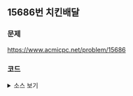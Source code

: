 ## 15686번 치킨배달

### 문제

https://www.acmicpc.net/problem/15686


### 코드
<details>
<summary>소스 보기</summary>
<div markdown="1">

```python3
from sys import stdin
from itertools import combinations

n, m = map(int, stdin.readline().rstrip().split())
houses, bbqs = [], []

for x in range(n):
    data = list(map(int, stdin.readline().split()))
    for y in range(len(data)):
        if data[y] == 1:
            houses.append([x + 1, y + 1])
        elif data[y] == 2:
            bbqs.append([x + 1, y + 1])

comb_bbq = list(combinations(bbqs, m))

result = 1e9

for bbqs in comb_bbq:
    tmp1 = 0
    for house in houses:
        tmp2 = 1e9
        for bbq in bbqs:
            tmp2 = min(tmp2, abs(house[0]-bbq[0]) + abs(house[1]-bbq[1]))

        tmp1 += tmp2

    result = min(tmp1, result)

print(result)
```

</div>
</details>